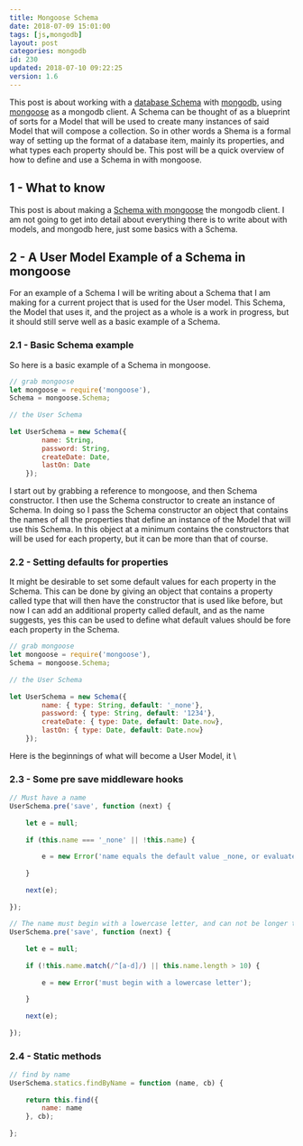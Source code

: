 ```yaml
---
title: Mongoose Schema
date: 2018-07-09 15:01:00
tags: [js,mongodb]
layout: post
categories: mongodb
id: 230
updated: 2018-07-10 09:22:25
version: 1.6
---
```


This post is about working with a [database Schema](https://en.wikipedia.org/wiki/Database_schema) with [mongodb](https://www.mongodb.com/), using [mongoose](http://mongoosejs.com/docs/guide.html) as a mongodb client. A Schema can be thought of as a blueprint of sorts for a Model that will be used to create many instances of said Model that will compose a collection. So in other words a Shema is a formal way of setting up the format of a database item, mainly its properties, and what types each property should be. This post will be a quick overview of how to define and use a Schema in with mongoose.

<!-- more -->

## 1 - What to know

This post is about making a [Schema with mongoose](http://mongoosejs.com/docs/guide.html) the mongodb client. I am not going to get into detail about everything there is to write about with models, and mongodb here, just some basics with a Schema.


## 2 - A User Model Example of a Schema in mongoose

For an example of a Schema I will be writing about a Schema that I am making for a current project that is used for the User model. This Schema, the Model that uses it, and the project as a whole is a work in progress, but it should still serve well as a basic example of a Schema.


### 2.1 - Basic Schema example

So here is a basic example of a Schema in mongoose.

```js
// grab mongoose
let mongoose = require('mongoose'),
Schema = mongoose.Schema;
 
// the User Schema
 
let UserSchema = new Schema({
        name: String,
        password: String,
        createDate: Date,
        lastOn: Date
    });
```

I start out by grabbing a reference to mongoose, and then Schema constructor. I then use the Schema constructor to create an instance of Schema. In doing so I pass the Schema constructor an object that contains the names of all the properties that define an instance of the Model that will use this Schema. In this object at a minimum contains the constructors that will be used for each property, but it can be more than that of course.

### 2.2 - Setting defaults for properties

It might be desirable to set some default values for each property in the Schema. This can be done by giving an object that contains a property called type that will then have the constructor that is used like before, but now I can add an additional property called default, and as the name suggests, yes this can be used to define what default values should be fore each property in the Schema.

```js
// grab mongoose
let mongoose = require('mongoose'),
Schema = mongoose.Schema;
 
// the User Schema
 
let UserSchema = new Schema({
        name: { type: String, default: '_none'},
        password: { type: String, default: '1234'},
        createDate: { type: Date, default: Date.now},
        lastOn: { type: Date, default: Date.now}
    });
```

Here is the beginnings of what will become a User Model, it \

### 2.3 - Some pre save middleware hooks

```js
// Must have a name
UserSchema.pre('save', function (next) {
 
    let e = null;
 
    if (this.name === '_none' || !this.name) {
 
        e = new Error('name equals the default value _none, or evaluates to false');
 
    }
 
    next(e);
 
});
 
// The name must begin with a lowercase letter, and can not be longer than ten chars
UserSchema.pre('save', function (next) {
 
    let e = null;
 
    if (!this.name.match(/^[a-d]/) || this.name.length > 10) {
 
        e = new Error('must begin with a lowercase letter');
 
    }
 
    next(e);
 
});
```

### 2.4 - Static methods

```js
// find by name
UserSchema.statics.findByName = function (name, cb) {
 
    return this.find({
        name: name
    }, cb);
 
};
```
